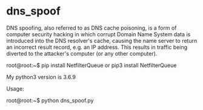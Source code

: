 # dns_spoof

DNS spoofing, also referred to as DNS cache poisoning, is a form of computer security hacking in which corrupt Domain Name System data is introduced into the DNS resolver's cache, causing the name server to return an incorrect result record, e.g. an IP address. This results in traffic being diverted to the attacker's computer (or any other computer). 


root@root:~$ pip install NetfilterQueue or pip3 install NetfilterQueue

My python3 version is 3.6.9

Usage: 

root@root:~$ python dns_spoof.py
